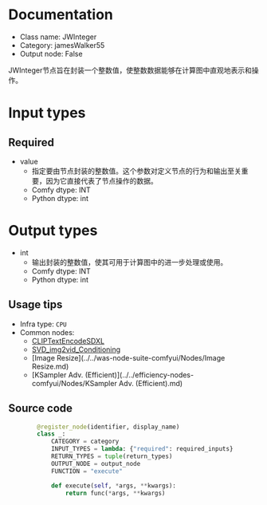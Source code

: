 
# Documentation
- Class name: JWInteger
- Category: jamesWalker55
- Output node: False

JWInteger节点旨在封装一个整数值，使整数数据能够在计算图中直观地表示和操作。

# Input types
## Required
- value
    - 指定要由节点封装的整数值。这个参数对定义节点的行为和输出至关重要，因为它直接代表了节点操作的数据。
    - Comfy dtype: INT
    - Python dtype: int

# Output types
- int
    - 输出封装的整数值，使其可用于计算图中的进一步处理或使用。
    - Comfy dtype: INT
    - Python dtype: int


## Usage tips
- Infra type: `CPU`
- Common nodes:
    - [CLIPTextEncodeSDXL](../../Comfy/Nodes/CLIPTextEncodeSDXL.md)
    - [SVD_img2vid_Conditioning](../../Comfy/Nodes/SVD_img2vid_Conditioning.md)
    - [Image Resize](../../was-node-suite-comfyui/Nodes/Image Resize.md)
    - [KSampler Adv. (Efficient)](../../efficiency-nodes-comfyui/Nodes/KSampler Adv. (Efficient).md)



## Source code
```python
        @register_node(identifier, display_name)
        class _:
            CATEGORY = category
            INPUT_TYPES = lambda: {"required": required_inputs}
            RETURN_TYPES = tuple(return_types)
            OUTPUT_NODE = output_node
            FUNCTION = "execute"

            def execute(self, *args, **kwargs):
                return func(*args, **kwargs)

```
